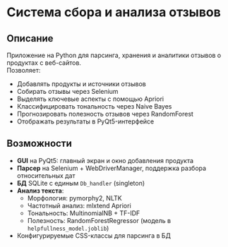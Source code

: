 # Система сбора и анализа отзывов

## Описание
Приложение на Python для парсинга, хранения и аналитики отзывов о продуктах с веб-сайтов.  
Позволяет:
- Добавлять продукты и источники отзывов
- Собирать отзывы через Selenium
- Выделять ключевые аспекты с помощью Apriori
- Классифицировать тональность через Naive Bayes
- Прогнозировать полезность отзывов через RandomForest
- Отображать результаты в PyQt5-интерфейсе

## Возможности
- **GUI** на PyQt5: главный экран и окно добавления продукта  
- **Парсер** на Selenium + WebDriverManager, поддержка разбора относительных дат  
- **БД** SQLite с единым `Db_handler` (singleton)  
- **Анализ текста**:
  - Морфология: pymorphy2, NLTK
  - Частотный анализ: mlxtend Apriori
  - Тональность: MultinomialNB + TF-IDF
  - Полезность: RandomForestRegressor (модель в `helpfullness_model.joblib`)
- Конфигурируемые CSS-классы для парсинга в БД

